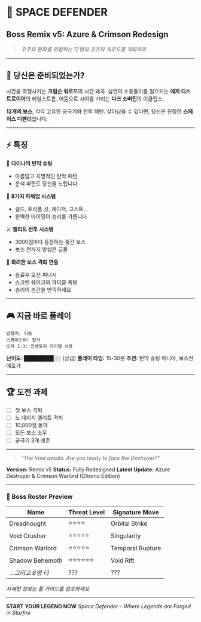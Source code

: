 # 🚀 SPACE DEFENDER
## Boss Remix v5: Azure & Crimson Redesign

> *우주의 평화를 위협하는 12명의 코즈믹 워로드를 격퇴하라*

---

## 💫 당신은 준비되었는가?

시간을 역행시키는 **크림슨 워로드**의 시간 왜곡.
심연의 소용돌이를 일으키는 **애저 디스트로이어**의 메일스트롬.
어둠으로 시야를 가리는 **다크 소버린**의 이클립스.

**12개의 보스**, 각각 고유한 궁극기와 전투 패턴.
살아남을 수 있다면, 당신은 진정한 **스페이스 디펜더**입니다.

---

## ⚡ 특징

🎯 **다이나믹 탄막 슈팅**
- 아름답고 치명적인 탄막 패턴
- 운석 파편도 당신을 노립니다

💎 **8가지 파워업 시스템**
- 쉴드, 트리플 샷, 레이저, 고스트...
- 완벽한 타이밍이 승리를 가릅니다

⚔️ **엘리트 전투 시스템**
- 3000점마다 등장하는 중간 보스
- 보스 전까지 방심은 금물

🌟 **화려한 보스 격퇴 연출**
- 슬로우 모션 피니시
- 스크린 쉐이크와 파티클 폭발
- 승리의 순간을 만끽하세요

---

## 🎮 지금 바로 플레이

```
방향키: 이동
스페이스바: 발사
숫자 1-3: 인벤토리 아이템 사용
```

**난이도:** ████████░░ (상급)
**플레이 타임:** 15-30분
**추천:** 탄막 슈팅 마니아, 보스전 애호가

---

## 🏆 도전 과제

- [ ] 첫 보스 격퇴
- [ ] 노 데미지 엘리트 격퇴
- [ ] 10,000점 돌파
- [ ] 모든 보스 조우
- [ ] 궁극기 3개 생존

---

> *"The Void awaits. Are you ready to face the Destroyer?"*

**Version:** Remix v5
**Status:** Fully Redesigned
**Latest Update:** Azure Destroyer & Crimson Warlord (Chrono Edition)

---

### 🌌 Boss Roster Preview

| Name | Threat Level | Signature Move |
|------|-------------|----------------|
| Dreadnought | ⭐⭐⭐⭐ | Orbital Strike |
| Void Crusher | ⭐⭐⭐⭐⭐ | Singularity |
| Crimson Warlord | ⭐⭐⭐⭐⭐ | Temporal Rupture |
| Shadow Behemoth | ⭐⭐⭐⭐⭐⭐ | Void Rift |
| *...그리고 8명 더* | ??? | ??? |

*자세한 정보는 풀 가이드를 참조하세요*

---

**START YOUR LEGEND NOW**
*Space Defender - Where Legends are Forged in Starfire*
